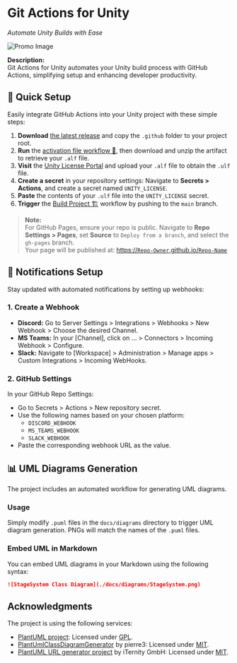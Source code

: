 # Git Actions for Unity
*Automate Unity Builds with Ease*

![Promo Image](Promo/bender.png)

**Description:**  
Git Actions for Unity automates your Unity build process with GitHub Actions, simplifying setup and enhancing developer productivity.
<BR>
## 🚀 Quick Setup
Easily integrate GitHub Actions into your Unity project with these simple steps:

1. **Download** [the latest release](/releases) and copy the `.github` folder to your project root.
2. **Run** the [activation file workflow 🔑](/.github/workflows/acuire-unity-activation-file.yml), then download and unzip the artifact to retrieve your `.alf` file.
3. **Visit** the [Unity License Portal](https://license.unity3d.com/manual) and upload your `.alf` file to obtain the `.ulf` file.
4. **Create a secret** in your repository settings: Navigate to **Secrets > Actions**, and create a secret named `UNITY_LICENSE`.
5. **Paste** the contents of your `.ulf` file into the `UNITY_LICENSE` secret.
6. **Trigger** the [Build Project 🏗️](/.github/workflows/main.yml) workflow by pushing to the `main` branch.

> **Note:**  
> For GitHub Pages, ensure your repo is public. Navigate to **Repo Settings > Pages**, set **Source** to `Deploy from a branch`, and select the `gh-pages` branch.  
> Your page will be published at: [https://`Repo-Owner`.github.io/`Repo-Name`](https://muammar-yacoob.github.io/Unity-GitActions)

## 🔔 Notifications Setup
Stay updated with automated notifications by setting up webhooks:

### 1. Create a Webhook
- **Discord:** Go to Server Settings > Integrations > Webhooks > New Webhook > Choose the desired Channel.
- **MS Teams:** In your [Channel], click on ... > Connectors > Incoming Webhook > Configure.
- **Slack:** Navigate to [Workspace] > Administration > Manage apps > Custom Integrations > Incoming WebHooks.

### 2. GitHub Settings
In your GitHub Repo Settings:
- Go to Secrets > Actions > New repository secret.
- Use the following names based on your chosen platform:
  - `DISCORD_WEBHOOK`
  - `MS_TEAMS_WEBHOOK`
  - `SLACK_WEBHOOK`
- Paste the corresponding webhook URL as the value.

## 📊 UML Diagrams Generation
The project includes an automated workflow for generating UML diagrams.

### Usage
Simply modify `.puml` files in the `docs/diagrams` directory to trigger UML diagram generation. PNGs will match the names of the `.puml` files.

### Embed UML in Markdown
You can embed UML diagrams in your Markdown using the following syntax:
```markdown
![StageSystem Class Diagram](./docs/diagrams/StageSystem.png)
```


## Acknowledgments
The project is using the following services:
- [PlantUML project](http://plantuml.com): Licensed under [GPL](http://www.gnu.org/copyleft/gpl.html).
- [PlantUmlClassDiagramGenerator](https://github.com/pierre3/PlantUmlClassDiagramGenerator) by pierre3: Licensed under [MIT](https://github.com/pierre3/PlantUmlClassDiagramGenerator/blob/master/LICENSE).
- [PlantUML URL generator project](https://gitlab.com/iternity/plantuml.cs) by iTernity GmbH: Licensed under [MIT](https://gitlab.com/iternity/plantuml.cs/blob/master/LICENSE).
